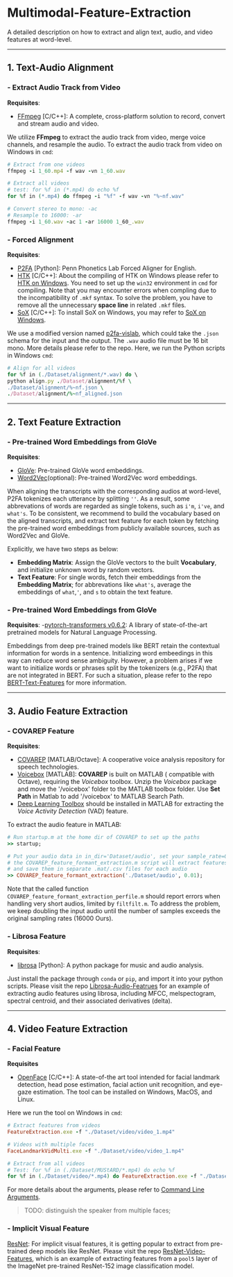 # Multimodal-Feature-Extraction
A detailed description on how to extract and align text, audio, and video features at word-level.

----------------------------------

## 1. Text-Audio Alignment

### - Extract Audio Track from Video
**Requisites**:
- [FFmpeg](https://ffmpeg.org/) \[C/C++\]: A complete, cross-platform solution to record, convert and stream audio and video.

We utilize **FFmpeg** to extract the audio track from video, merge voice channels, and resample the audio. 
To extract the audio track from video on Windows in `cmd`:
```ruby
# Extract from one videos
ffmpeg -i 1_60.mp4 -f wav -vn 1_60.wav

# Extract all videos
# test: for %f in (*.mp4) do echo %f
for %f in (*.mp4) do ffmpeg -i "%f" -f wav -vn "%~nf.wav"

# Convert stereo to mono: -ac
# Resample to 16000: -ar
ffmpeg -i 1_60.wav -ac 1 -ar 16000 1_60_.wav
```

### - Forced Alignment
**Requisites**:
- [P2FA](https://web.sas.upenn.edu/phonetics-lab/) \[Python\]: Penn Phonetics Lab Forced Aligner for English.
- [HTK](http://htk.eng.cam.ac.uk/) \[C/C++\]: About the compiling of HTK on Windows please refer to [HTK on Windows](https://github.com/JoFrhwld/FAVE/wiki/HTK-on-Windows). You need to set up the `win32` environment in `cmd` for compiling. Note that you may encounter errors when compling due to the incompatibility of `.mkf` syntax. To solve the problem, you have to remove all the unnecessary **space line** in related `.mkf` files. 
- [SoX](http://sox.sourceforge.net/) \[C/C++\]: To install SoX on Windows, you may refer to [SoX on Windows](https://github.com/JoFrhwld/FAVE/wiki/Sox-on-Windows).

We use a modified version named [p2fa-vislab](https://github.com/ucbvislab/p2fa-vislab), which could take the `.json` schema for the input and the output. The `.wav` audio file must be 16 bit mono. More details please refer to the repo. 
Here, we run the Python scripts in Windows `cmd`:

```ruby
# Align for all videos
for %f in (./Dataset/alignment/*.wav) do \
python align.py ./Dataset/alignment/%f \
./Dataset/alignment/%~nf.json \
./Dataset/alignment/%~nf_aligned.json
```

----------------------------------
## 2. Text Feature Extraction

### - Pre-trained Word Embeddings from GloVe
**Requisites**:
- [GloVe](https://nlp.stanford.edu/projects/glove/): Pre-trained GloVe word embeddings.
- [Word2Vec](https://code.google.com/archive/p/word2vec/)(optional): Pre-trained Word2Vec word embeddings.

When aligning the transcripts with the corresponding audios at word-level, P2FA tokenizes each utterance by splitting `''`. As a result, some abbrevations of words are regarded as single tokens, such as `i'm`, `i've`, and `what's`. To be consistent, we recommend to build the vocabulary based on the aligned transcripts, and extract text feature for each token by fetching the pre-trained word embeddings from publicly available sources, such as Word2Vec and GloVe. 

Explicitly, we have two steps as below:
  - **Embedding Matrix**: Assign the GloVe vectors to the built **Vocabulary**, and initialize unknown word by random vectors.
  - **Text Feature**: For single words, fetch their embeddings from the **Embedding Matrix**; for abbrevations like `what's`, average the embeddings of `what`,`'`, and `s` to obtain the text feature.

### - Pre-trained Word Embeddings from GloVe
**Requisites**:
-[pytorch-transformers v0.6.2](https://github.com/huggingface/pytorch-transformers/tree/v0.6.2): A library of state-of-the-art pretrained models for Natural Language Processing.

Embeddings from deep pre-trained models like BERT retain the contextual information for words in a sentence. Initializing word embeedings in this way can reduce word sense ambiguity. However, a problem arises if we want to initialize words or phrases split by the tokenizers (e.g., P2FA) that are not integrated in BERT. For such a situation, please refer to the repo [BERT-Text-Features](https://github.com/wxjiao/BERT-Text-Features) for more information.

----------------------------------
## 3. Audio Feature Extraction

### - COVAREP Feature
**Requisites**:
- [COVAREP](https://github.com/covarep/covarep) \[MATLAB/Octave\]: A cooperative voice analysis repository for speech technologies.
- [Voicebox](http://www.ee.ic.ac.uk/hp/staff/dmb/voicebox/voicebox.html) \[MATLAB\]: **COVAREP** is built on MATLAB ( compatible with Octave), requiring the *Voicebox* toolbox. Unzip the *Voicebox* package and move the '/voicebox' folder to the MATLAB toolbox folder. Use **Set Path** in Matlab to add '/voicebox' to MATLAB Search Path.
- [Deep Learning Toolbox](https://www.mathworks.com/products/deep-learning.html) should be installed in MATLAB for extracting the *Voice Activity Detection* (VAD) feature.

To extract the audio feature in MATLAB:
```ruby
# Run startup.m at the home dir of COVAREP to set up the paths
>> startup;

# Put your audio data in in_dir='Dataset/audio', set your sample_rate=0.01 (s)
# the COVAREP_feature_formant_extraction.m script will extract features of each frame 
# and save them in separate .mat/.csv files for each audio
>> COVAREP_feature_formant_extraction('./Dataset/audio', 0.01);
```

Note that the called function `COVAREP_feature_formant_extraction_perfile.m` should report errors when handling very short audios, limited by `filtfilt.m`. To address the problem, we keep doubling the input audio until the number of samples exceeds the original sampling rates (16000 Ours).

### - Librosa Feature
**Requisites**:
- [librosa](https://github.com/librosa/librosa) \[Python\]: A python package for music and audio analysis.

Just install the package through `conda` or `pip`, and import it into your python scripts. Please visit the repo [Librosa-Audio-Featrues](https://github.com/wxjiao/Librosa-Audio-Featrues) for an example of extracting audio features using librosa, including MFCC, melspectogram, spectral centroid, and their associated derivatives (delta). 

----------------------------------
## 4. Video Feature Extraction

### - Facial Feature
**Requisites**
- [OpenFace](https://github.com/TadasBaltrusaitis/OpenFace) \[C/C++\]:  A state-of-the art tool intended for facial landmark detection, head pose estimation, facial action unit recognition, and eye-gaze estimation. The tool can be installed on Windows, MacOS, and Linux. 

Here we run the tool on Windows in `cmd`:
```ruby
# Extract features from videos
FeatureExtraction.exe -f "./Dataset/video/video_1.mp4"

# Videos with multiple faces
FaceLandmarkVidMulti.exe -f "./Dataset/video/video_1.mp4"

# Extract from all videos
# Test: for %f in (./Dataset/MUStARD/*.mp4) do echo %f
for %f in (./Dataset/video/*.mp4) do FeatureExtraction.exe -f "./Dataset/video/%f"
```
For more details about the arguments, please refer to [Command Line Arguments](https://github.com/TadasBaltrusaitis/OpenFace/wiki/Command-line-arguments).

> TODO: distinguish the speaker from multiple faces;

### - Implicit Visual Feature

[ResNet](https://arxiv.org/pdf/1512.03385.pdf): For implicit visual features, it is getting popular to extract from pre-trained deep models like ResNet. Please visit the repo [ResNet-Video-Features](https://github.com/wxjiao/ResNet-Video-Features), which is an example of extracting features from a `pool5` layer of the ImageNet pre-trained ResNet-152 image classification model. 


